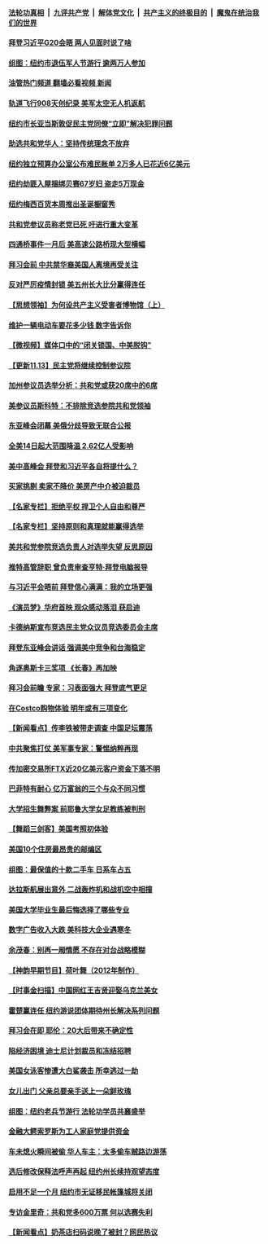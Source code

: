####  [法轮功真相](../../../../basic/blob/master/README.md?t=11142202) &nbsp;|&nbsp; [九评共产党](../../../../9ping.md/blob/master/README.md?t=11142202) &nbsp;|&nbsp; [解体党文化](../../../../jtdwh.md/blob/master/README.md?t=11142202)  &nbsp;|&nbsp; [共产主义的终极目的](../../../../gczydzjmd.md/blob/master/README.md?t=11142202) &nbsp;|&nbsp; [魔鬼在统治我们的世界](../../../../mgztzwmdsj.md/blob/master/README.md?t=11142202) 

#### [拜登习近平G20会晤 两人见面时说了啥](../pages/nsc412/n13865617.md?t=11142202) 

#### [组图：纽约市退伍军人节游行 逾两万人参加](../pages/nsc412/n13865566.md?t=11142202) 

#### [油管热门频道 翻墙必看视频 新闻](http://129.146.143.75:81/youtube.html?11142202)

#### [轨道飞行908天创纪录 美军太空无人机返航](../pages/nsc412/n13865568.md?t=11142202) 

#### [纽约市长亚当斯敦促民主党同僚“立即”解决犯罪问题](../pages/nsc412/n13865385.md?t=11142202) 

#### [助选共和党华人：坚持传统理念不放弃](../pages/nsc412/n13865355.md?t=11142202) 

#### [纽约独立预算办公室公布难民账单 2万多人已花近6亿美元](../pages/nsc412/n13865387.md?t=11142202) 

#### [纽约劫匪入屋捆绑贝赛67岁妇 盗走5万现金](../pages/nsc412/n13865389.md?t=11142202) 

#### [纽约梅西百货本周推出圣诞橱窗秀](../pages/nsc412/n13865346.md?t=11142202) 

#### [共和党参议员称老党已死 吁进行重大变革](../pages/nsc412/n13865301.md?t=11142202) 

#### [四通桥事件一月后 美高速公路桥现大型横幅](../pages/nsc412/n13865320.md?t=11142202) 

#### [拜习会前 中共禁华裔美国人离境再受关注](../pages/nsc412/n13865282.md?t=11142202) 

#### [反对严厉疫情封锁 美五州长大比分赢得连任](../pages/nsc412/n13865180.md?t=11142202) 

#### [【思想领袖】为何设共产主义受害者博物馆（上）](../pages/nsc412/n13864792.md?t=11142202) 

#### [维护一辆电动车要花多少钱 数字告诉你](../pages/nsc412/n13842149.md?t=11142202) 

#### [【微视频】媒体口中的“闭关锁国、中美脱钩”](../pages/nsc412/n13865110.md?t=11142202) 

#### [【更新11.13】民主党将继续控制参议院](../pages/nsc412/n13864677.md?t=11142202) 

#### [加州参议员选举分析：共和党或获20席中的6席](../pages/nsc412/n13865253.md?t=11142202) 

#### [美参议员斯科特：不排除竞选参院共和党领袖](../pages/nsc412/n13865215.md?t=11142202) 

#### [东亚峰会闭幕 美俄分歧导致无联合公报](../pages/nsc412/n13865227.md?t=11142202) 

#### [全美14日起大范围降温 2.62亿人受影响](../pages/nsc412/n13865229.md?t=11142202) 

#### [美中高峰会 拜登和习近平各自将提什么？](../pages/nsc412/n13865184.md?t=11142202) 

#### [买家挑剔 卖家不降价 美房产中介被迫裁员](../pages/nsc412/n13865228.md?t=11142202) 

#### [【名家专栏】拒绝平权 捍卫个人自由和尊严](../pages/nsc412/n13865084.md?t=11142202) 

#### [【名家专栏】坚持原则和真理就能赢得选举](../pages/nsc412/n13865086.md?t=11142202) 

#### [美共和党参院竞选负责人对选举失望 反思原因](../pages/nsc412/n13865166.md?t=11142202) 

#### [推特高管辞职 曾负责审查亨特‧拜登电脑报导](../pages/nsc412/n13865162.md?t=11142202) 

#### [与习近平会晤前 拜登信心满满：我的立场更强](../pages/nsc412/n13865043.md?t=11142202) 

#### [《演员梦》华府首映 观众感动落泪 获启迪](../pages/nsc412/n13865126.md?t=11142202) 

#### [卡德纳斯宣布竞选民主党众议员竞选委员会主席](../pages/nsc412/n13863688.md?t=11142202) 

#### [拜登东亚峰会讲话 强调美中竞争和台海稳定](../pages/nsc412/n13865106.md?t=11142202) 

#### [角逐奥斯卡三奖项 《长春》再加映](../pages/nsc412/n13864512.md?t=11142202) 

#### [拜习会前瞻 专家：习表面强大 拜登底气更足](../pages/nsc412/n13865041.md?t=11142202) 

#### [在Costco购物体验 明年或有三项变化](../pages/nsc412/n13863826.md?t=11142202) 

#### [【新闻看点】传李铁被带走调查 中国足坛震荡](../pages/nsc412/n13865071.md?t=11142202) 

#### [中共聚焦打仗 美军事专家：警惕纳粹再现](../pages/nsc412/n13864932.md?t=11142202) 

#### [传加密交易所FTX近20亿美元客户资金下落不明](../pages/nsc412/n13864886.md?t=11142202) 

#### [巴菲特有耐心 亿万富翁的三个与众不同习惯](../pages/nsc412/n13863041.md?t=11142202) 

#### [大学招生舞弊案 前耶鲁大学女足教练被判刑](../pages/nsc412/n13864509.md?t=11142202) 

#### [【舞蹈三剑客】美国考照初体验](../pages/nsc412/n13864846.md?t=11142202) 

#### [美国10个住房最昂贵的邮编区](../pages/nsc412/n13864871.md?t=11142202) 

#### [组图：最保值的十款二手车 日系车占五](../pages/nsc412/n13864791.md?t=11142202) 

#### [达拉斯航展出意外 二战轰炸机和战机空中相撞](../pages/nsc412/n13864872.md?t=11142202) 

#### [美国大学毕业生最后悔选择了哪些专业](../pages/nsc412/n13864869.md?t=11142202) 

#### [数字广告收入大跌 美科技大企业遇寒冬](../pages/nsc412/n13864456.md?t=11142202) 

#### [余茂春：别再一厢情愿 不存在对台战略模糊](../pages/nsc412/n13864853.md?t=11142202) 

#### [【神韵早期节目】荷叶舞（2012年制作）](../pages/nsc412/n13864803.md?t=11142202) 

#### [【时事金扫描】中国网红王吉贤迎娶乌克兰美女](../pages/nsc412/n13864751.md?t=11142202) 

#### [霍楚赢连任 纽约游说团体期待州长解决系列问题](../pages/nsc412/n13864804.md?t=11142202) 

#### [拜习会在即 耶伦：20大后带来不确定性](../pages/nsc412/n13864805.md?t=11142202) 

#### [陷经济困境 迪士尼计划裁员和冻结招聘](../pages/nsc412/n13864794.md?t=11142202) 

#### [美国女泳客惨遭大白鲨袭击 所幸逃过一劫](../pages/nsc412/n13864012.md?t=11142202) 

#### [女儿出门 父亲总要亲手送上一朵鲜玫瑰](../pages/nsc412/n13864543.md?t=11142202) 

#### [组图：纽约老兵节游行 法轮功学员共襄盛举](../pages/nsc412/n13864516.md?t=11142202) 

#### [金融大鳄索罗斯为工人家庭党提供资金](../pages/nsc412/n13864513.md?t=11142202) 


#### [车未熄火瞬间被偷 华人车主：太多偷车贼路边游荡](../pages/nsc412/n13864491.md?t=11142202) 

#### [选后修改保释法呼声再起 纽约州长续持观望态度](../pages/nsc412/n13864486.md?t=11142202) 

#### [启用不足一个月 纽约市无证移民帐篷城将关闭](../pages/nsc412/n13864488.md?t=11142202) 

#### [专访金里奇：共和党多600万票 何以选赛失利](../pages/nsc412/n13864496.md?t=11142202) 

#### [【新闻看点】奶茶店扫码说晚了被封？网民热议](../pages/nsc412/n13864380.md?t=11142202) 

<img src='http://gfw-breaker.win/goodnews/indexes/nsc412.md' width='0px' height='0px'/>
